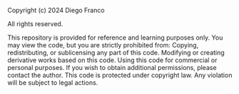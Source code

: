 Copyright (c) 2024 Diego Franco

All rights reserved.

This repository is provided for reference and learning purposes only. You may view the code, but you are strictly prohibited from:
Copying, redistributing, or sublicensing any part of this code.
Modifying or creating derivative works based on this code.
Using this code for commercial or personal purposes.
If you wish to obtain additional permissions, please contact the author.
This code is protected under copyright law. Any violation will be subject to legal actions.
